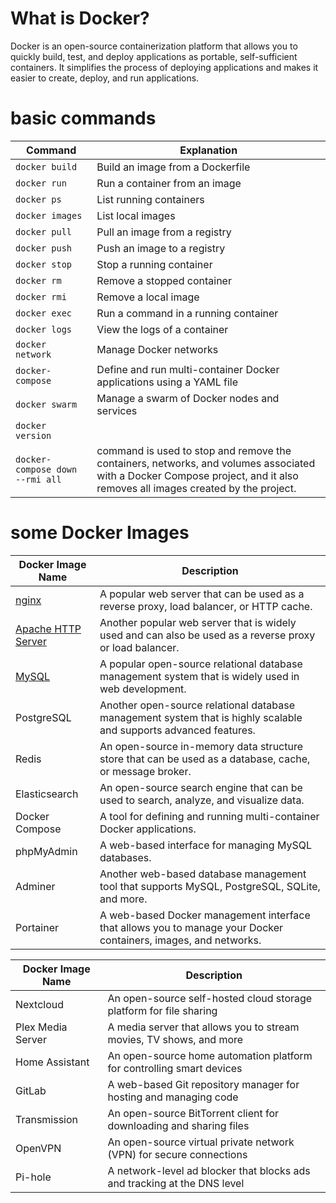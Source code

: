 # What is Docker?
Docker is an open-source containerization platform that allows you to quickly build, test, and deploy applications as portable, self-sufficient containers. It simplifies the process of deploying applications and makes it easier to create, deploy, and run applications.

# basic commands
| Command                         | Explanation                                                                                                                                                               |
| ------------------------------- | ------------------------------------------------------------------------------------------------------------------------------------------------------------------------- |
| `docker build`                  | Build an image from a Dockerfile                                                                                                                                          |
| `docker run`                    | Run a container from an image                                                                                                                                             |
| `docker ps`                     | List running containers                                                                                                                                                   |
| `docker images`                 | List local images                                                                                                                                                         |
| `docker pull`                   | Pull an image from a registry                                                                                                                                             |
| `docker push`                   | Push an image to a registry                                                                                                                                               |
| `docker stop`                   | Stop a running container                                                                                                                                                  |
| `docker rm`                     | Remove a stopped container                                                                                                                                                |
| `docker rmi`                    | Remove a local image                                                                                                                                                      |
| `docker exec`                   | Run a command in a running container                                                                                                                                      |
| `docker logs`                   | View the logs of a container                                                                                                                                              |
| `docker network`                | Manage Docker networks                                                                                                                                                    |
| `docker-compose`                | Define and run multi-container Docker applications using a YAML file                                                                                                      |
| `docker swarm`                  | Manage a swarm of Docker nodes and services                                                                                                                               |
| `docker version`                |                                                                                                                                                                           |
| `docker-compose down --rmi all` | command is used to stop and remove the containers, networks, and volumes associated with a Docker Compose project, and it also removes all images created by the project. |

# some Docker Images
| Docker Image Name                                    | Description                                                                                                       |
| ---------------------------------------------------- | ----------------------------------------------------------------------------------------------------------------- |
| [nginx](https://hub.docker.com/_/nginx)              | A popular web server that can be used as a reverse proxy, load balancer, or HTTP cache.                           |
| [Apache HTTP Server](https://hub.docker.com/_/httpd) | Another popular web server that is widely used and can also be used as a reverse proxy or load balancer.          |
| [MySQL](https://hub.docker.com/_/mysql)                                                | A popular open-source relational database management system that is widely used in web development.               |
| PostgreSQL                                           | Another open-source relational database management system that is highly scalable and supports advanced features. |
| Redis                                                | An open-source in-memory data structure store that can be used as a database, cache, or message broker.           |
| Elasticsearch                                        | An open-source search engine that can be used to search, analyze, and visualize data.                             |
| Docker Compose                                       | A tool for defining and running multi-container Docker applications.                                              |
| phpMyAdmin                                           | A web-based interface for managing MySQL databases.                                                               |
| Adminer                                              | Another web-based database management tool that supports MySQL, PostgreSQL, SQLite, and more.                     |
| Portainer                                            | A web-based Docker management interface that allows you to manage your Docker containers, images, and networks.   |

| Docker Image Name | Description                                                              |
| ----------------- | ------------------------------------------------------------------------ |
| Nextcloud         | An open-source self-hosted cloud storage platform for file sharing       |
| Plex Media Server | A media server that allows you to stream movies, TV shows, and more      |
| Home Assistant    | An open-source home automation platform for controlling smart devices    |
| GitLab            | A web-based Git repository manager for hosting and managing code         |
| Transmission      | An open-source BitTorrent client for downloading and sharing files       |
| OpenVPN           | An open-source virtual private network (VPN) for secure connections      |
| Pi-hole           | A network-level ad blocker that blocks ads and tracking at the DNS level |
